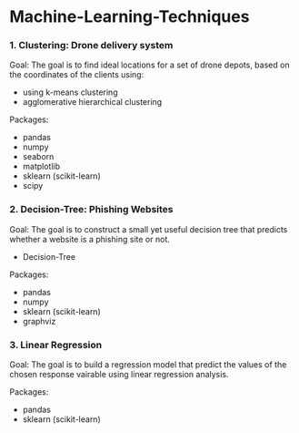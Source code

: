 # Machine-Learning-Techniques

### 1. Clustering: Drone delivery system

Goal: The goal is to find ideal locations for a set of drone depots, based on the coordinates of the clients using:

* using k-means clustering
* agglomerative hierarchical clustering

Packages:
* pandas
* numpy
* seaborn
* matplotlib
* sklearn (scikit-learn)
* scipy

### 2. Decision-Tree: Phishing Websites

Goal: The goal is to construct a small yet useful decision tree that predicts whether a website is a phishing site or not.

* Decision-Tree

Packages:
* pandas
* numpy
* sklearn (scikit-learn)
* graphviz

### 3. Linear Regression

Goal: The goal is to build a regression model that predict the values of the chosen response vairable using linear regression analysis.

Packages:
* pandas
* sklearn (scikit-learn)


